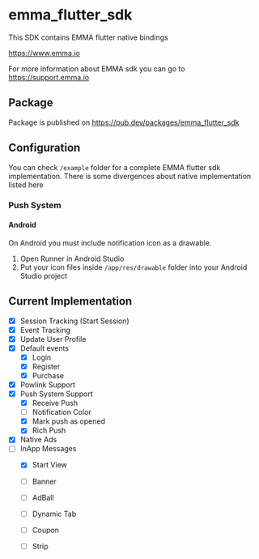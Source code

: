 # emma_flutter_sdk

This SDK contains EMMA flutter native bindings

https://www.emma.io

For more information about EMMA sdk you can go to https://support.emma.io

## Package

Package is published on https://pub.dev/packages/emma_flutter_sdk

## Configuration

You can check `/example` folder for a complete EMMA flutter sdk implementation. There is some divergences about native implementation listed here

### Push System

#### Android

On Android you must include notification icon as a drawable.

1. Open Runner in Android Studio
2. Put your icon files inside `/app/res/drawable` folder into your Android Studio project

## Current Implementation

- [x] Session Tracking (Start Session)
- [x] Event Tracking
- [x] Update User Profile
- [x] Default events
  - [x] Login
  - [x] Register
  - [x] Purchase
- [x] Powlink Support
- [x] Push System Support
  - [x] Receive Push
  - [ ] Notification Color
  - [x] Mark push as opened
  - [x] Rich Push
- [x] Native Ads
- [ ] InApp Messages
  - [x] Start View
  - [ ] Banner
  - [ ] AdBall
  - [ ] Dynamic Tab
  - [ ] Coupon
  - [ ] Strip
  

